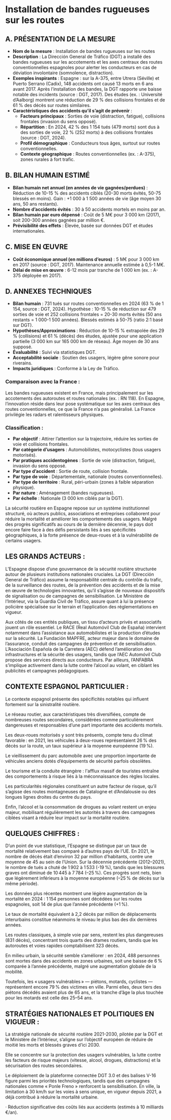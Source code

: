 # **Installation de bandes rugueuses sur les routes**

## **A. PRÉSENTATION DE LA MESURE**

* **Nom de la mesure** : Installation de bandes rugueuses sur les routes  
* **Description** : La Dirección General de Tráfico (DGT) a installé des bandes rugueuses sur les accotements et les axes centraux des routes conventionnelles espagnoles pour alerter les conducteurs en cas de déviation involontaire (somnolence, distraction).  
* **Exemples inspirants** : Espagne : sur la A-375, entre Utrera (Séville) et Puerto Serrano (Cadix), 148 accidents ont causé 13 morts en 6 ans avant 2017\. Après l’installation des bandes, la DGT rapporte une baisse notable des incidents (source : DGT, 2017). Des études (ex. : Université d’Aalborg) montrent une réduction de 29 % des collisions frontales et de 61 % des décès sur routes similaires.  
* **Caractéristiques des accidents qu’il s’agit de prévenir** :  
  * **Facteurs principaux** : Sorties de voie (distraction, fatigue), collisions frontales (invasion du sens opposé).  
  * **Répartition** : En 2024, 42 % des 1 154 tués (479 morts) sont dus à des sorties de voie, 22 % (252 morts) à des collisions frontales (source : DGT, 2024).  
  * **Profil démographique** : Conducteurs tous âges, surtout sur routes conventionnelles.  
  * **Contexte géographique** : Routes conventionnelles (ex. : A-375), zones rurales à fort trafic.

## **B. BILAN HUMAIN ESTIMÉ**

* **Bilan humain net annuel (en années de vie gagnées/perdues)** : Réduction de 10-15 % des accidents ciblés (20-30 morts évités, 50-75 blessés en moins). Gain : \+1 000 à 1 500 années de vie (âge moyen 30 ans, 50 ans restants).  
* **Nombre d’accidents évités** : 30 à 50 accidents mortels en moins par an.  
* **Bilan humain par euro dépensé** : Coût de 5 M€ pour 3 000 km (2017), soit 200-300 années gagnées par million €.  
* **Prévisibilité des effets** : Élevée, basée sur données DGT et études internationales.

## **C. MISE EN ŒUVRE**

* **Coût économique annuel (en millions d’euros)** : 5 M€ pour 3 000 km en 2017 (source : DGT, 2017). Maintenance annuelle estimée à 0,5-1 M€.  
* **Délai de mise en œuvre** : 6-12 mois par tranche de 1 000 km (ex. : A-375 déployée en 2017).

## **D. ANNEXES TECHNIQUES**

* **Bilan humain** : 731 tués sur routes conventionnelles en 2024 (63 % de 1 154, source : DGT, 2024). Hypothèse : 10-15 % de réduction sur 479 sorties de voie et 252 collisions frontales \= 20-30 morts évités (50 ans restants \= 1 000-1 500 années). Blessés estimés à 50-75 (ratio 2:1 basé sur DGT).  
* **Hypothèses/Approximations** : Réduction de 10-15 % extrapolée des 29 % (collisions) et 61 % (décès) des études, ajustée pour une application partielle (3 000 km sur 165 000 km de réseau). Âge moyen de 30 ans supposé.  
* **Évaluabilité** : Suivi via statistiques DGT.  
* **Acceptabilité sociale** : Soutien des usagers, légère gêne sonore pour riverains.  
* **Impacts juridiques** : Conforme à la Ley de Tráfico.

### **Comparaison avec la France :** 

Les bandes rugueuses existent en France, mais principalement sur les accotements des autoroutes et routes nationales (ex. : RN 118). En Espagne, l’innovation réside dans leur pose systématique sur les axes centraux des routes conventionnelles, ce que la France n’a pas généralisé. La France privilégie les radars et ralentisseurs physiques.

### **Classification :** 

- **Par objectif** : Attirer l’attention sur la trajectoire, réduire les sorties de voie et collisions frontales.  
- **Par catégorie d’usagers** : Automobilistes, motocyclistes (tous usagers motorisés).  
- **Par pratiques accidentogènes** : Sortie de voie (distraction, fatigue), invasion du sens opposé.  
- **Par type d’accident** : Sortie de route, collision frontale.  
- **Par type de voie** : Départementale, nationale (routes conventionnelles).  
- **Par type de territoire** : Rural, péri-urbain (zones à faible séparation physique).  
- **Par nature** : Aménagement (bandes rugueuses).  
- **Par échelle** : Nationale (3 000 km ciblés par la DGT).







La sécurité routière en Espagne repose sur un système institutionnel structuré, où acteurs publics, associations et entreprises collaborent pour réduire la mortalité et améliorer les comportements des usagers. Malgré des progrès significatifs au cours de la dernière décennie, le pays doit encore faire face à des défis persistants liés à ses spécificités géographiques, à la forte présence de deux-roues et à la vulnérabilité de certains usagers.

## **LES GRANDS ACTEURS :** 

L’Espagne dispose d’une gouvernance de la sécurité routière structurée autour de plusieurs institutions nationales cruciales. La DGT (Dirección General de Tráfico) assume la responsabilité centrale du contrôle du trafic, de la surveillance des routes, de la prévention des accidents et de la mise en œuvre de technologies innovantes, qu’il s’agisse de nouveaux dispositifs de signalisation ou de campagnes de sensibilisation. Le Ministère de l’Intérieur, via la Guardia Civil de Tráfico, assure quant à lui la présence policière spécialisée sur le terrain et l’application des réglementations en vigueur.

Aux côtés de ces entités publiques, un tissu d’acteurs privés et associatifs jouent un rôle essentiel. Le RACE (Real Automóvil Club de España) intervient notamment dans l’assistance aux automobilistes et la production d’études sur la sécurité. La Fundación MAPFRE, acteur majeur dans le domaine de l’assurance, conduit des campagnes de prévention et de sensibilisation. L’Asociación Española de la Carretera (AEC) défend l’amélioration des infrastructures et la sécurité des usagers, tandis que l’AEC Automóvil Club propose des services directs aux conducteurs. Par ailleurs, l’ANFABRA s’implique activement dans la lutte contre l’alcool au volant, en ciblant les publicités et campagnes pédagogiques.

## **CONTEXTE ESPAGNOL PARTICULIER :**

Le contexte espagnol présente des spécificités notables qui influent fortement sur la sinistralité routière. 

Le réseau routier, aux caractéristiques très diversifiées, compte de nombreuses routes secondaires, considérées comme particulièrement dangereuses et responsables d’une part importante des accidents mortels. 

Les deux-roues motorisés y sont très présents, compte tenu du climat favorable : en 2021, les véhicules à deux-roues représentaient 26 % des décès sur la route, un taux supérieur à la moyenne européenne (19 %).

Le vieillissement du parc automobile avec une proportion importante de véhicules anciens dotés d’équipements de sécurité parfois obsolètes. 

Le tourisme et la conduite étrangère : l'afflux massif de touristes entraîne des comportements à risque liés à la méconnaissance des règles locales.

Les particularités régionales constituent un autre facteur de risque, qu’il s’agisse des routes montagneuses de Catalogne et d’Andalousie ou des longues lignes droites du centre du pays. 

Enfin, l’alcool et la consommation de drogues au volant restent un enjeu majeur, mobilisant régulièrement les autorités à travers des campagnes ciblées visant à réduire leur impact sur la mortalité routière.

## **QUELQUES CHIFFRES :**

D’un point de vue statistique, l’Espagne se distingue par un taux de mortalité relativement bas comparé à d’autres pays de l’UE. En 2021, le nombre de décès était d’environ 32 par million d’habitants, contre une moyenne de 45 au sein de l’Union. Sur la décennie précédente (2012–2021), le nombre de tués a chuté de 1 902 à 1 533 (-19 %), tandis que les blessures graves ont diminué de 10 445 à 7 784 (–25 %). Ces progrès sont nets, bien que légèrement inférieurs à la moyenne européenne (–25 % de décès sur la même période).

Les données plus récentes montrent une légère augmentation de la mortalité en 2024 : 1 154 personnes sont décédées sur les routes espagnoles, soit 14 de plus que l’année précédente (+1 %). 

Le taux de mortalité équivalent à 2,2 décès par million de déplacements interurbains constitue néanmoins le niveau le plus bas des dix dernières années. 

Les routes classiques, à simple voie par sens, restent les plus dangereuses (831 décès), concentrant trois quarts des drames routiers, tandis que les autoroutes et voies rapides comptabilisent 323 décès. 

En milieu urbain, la sécurité semble s’améliorer : en 2024, 488 personnes sont mortes dans des accidents en zones urbaines, soit une baisse de 6 % comparée à l’année précédente, malgré une augmentation globale de la mobilité. 

Toutefois, les « usagers vulnérables » — piétons, motards, cyclistes — représentent encore 79 % des victimes en ville. Parmi elles, deux tiers des piétons décédés avaient plus de 65 ans, et la tranche d’âge la plus touchée pour les motards est celle des 25–54 ans.

## **STRATÉGIES NATIONALES ET POLITIQUES EN VIGUEUR :**

La stratégie nationale de sécurité routière 2021-2030, pilotée par la DGT et le Ministère de l’Intérieur, s’aligne sur l’objectif européen de réduire de moitié les morts et blessés graves d’ici 2030\. 

Elle se concentre sur la protection des usagers vulnérables, la lutte contre les facteurs de risque majeurs (vitesse, alcool, drogues, distractions) et la sécurisation des routes secondaires. 

Le déploiement de la plateforme connectée DGT 3.0 et des balises V-16 figure parmi les priorités technologiques, tandis que des campagnes nationales comme « Ponle Freno » renforcent la sensibilisation. En ville, la limitation à 30 km/h sur les voies à sens unique, en vigueur depuis 2021, a déjà contribué à réduire la mortalité urbaine.

·       Réduction significative des coûts liés aux accidents (estimés à 10 milliards €/an).